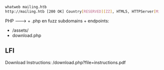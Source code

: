 ```bash
whatweb mailing.htb
http://mailing.htb [200 OK] Country[RESERVED][ZZ], HTML5, HTTPServer[Microsoft-IIS/10.0], IP[10.10.11.14], Microsoft-IIS[10.0], PHP[8.3.3,], Title[Mailing], X-Powered-By[PHP/8.3.3, ASP.NET]
```

PHP ---> + .php en fuzz
subdomains + endpoints:
- /assets/
- download.php
## LFI
Download Instructions: /download.php?file=instructions.pdf  